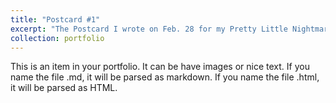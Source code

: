 ```yaml
---
title: "Postcard #1"
excerpt: "The Postcard I wrote on Feb. 28 for my Pretty Little Nightmare<br/><img src='/images/postcard_feb28.jpeg'>"
collection: portfolio
---
```


This is an item in your portfolio. It can be have images or nice text. If you name the file .md, it will be parsed as markdown. If you name the file .html, it will be parsed as HTML. 
